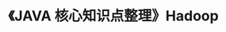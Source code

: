 ---
title: 《JAVA 核心知识点整理》Hadoop
tags: 
  - JAVA核心知识点整理
categories:
  - 读书笔记
  - JAVA核心知识点整理
visible: hide
---